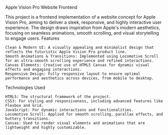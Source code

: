Apple Vision Pro Website Frontend

This project is a frontend implementation of a website concept for Apple Vision Pro, aiming to deliver a sleek, responsive, and highly interactive user experience. The design draws inspiration from Apple's modern aesthetics, focusing on seamless animations, smooth scrolling, and visual storytelling to engage users.
Features

    Clean & Modern UI: A visually appealing and minimalist design that reflects the futuristic Apple Vision Pro product line.
    Smooth Animations & Transitions: Implemented using Locomotive Scroll for an ultra-smooth scrolling experience and refined interactions.
    Canvas Elements: Creative use of HTML5 Canvas for dynamic visual effects and engaging interactions.
    Responsive Design: Fully responsive layout to ensure optimal performance and aesthetics across devices, from mobile to desktop.

Technologies Used

    HTML5: The structural framework of the project.
    CSS3: For styling and responsiveness, including advanced features like Flexbox and Grid.
    JavaScript: For dynamic interactions and functionalities.
    Locomotive Scroll: Applied for smooth scrolling, parallax effects, and buttery transitions.
    Canvas: Used to render visual elements and animations that are lightweight and highly customizable.
